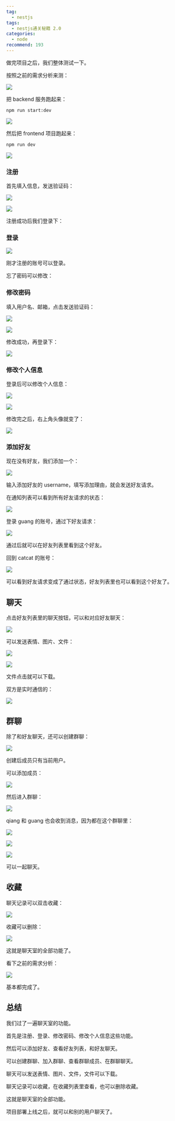 ```yaml
---
tag:
  - nestjs
tags:
  - nestjs通关秘籍 2.0
categories:
  - node
recommend: 193
---
```


做完项目之后，我们整体测试一下。

按照之前的需求分析来测：

![](https://p1-juejin.byteimg.com/tos-cn-i-k3u1fbpfcp/f78413f01d2c43cf82ca2db9daf8ebd9~tplv-k3u1fbpfcp-jj-mark:0:0:0:0:q75.image#?w=944&h=1100&s=126010&e=png&b=ffffff)

把 backend 服务跑起来：

```
npm run start:dev
```

![](/nestjsCheats/image-5996.jpg)

然后把 frontend 项目跑起来：

```
npm run dev
```

![](/nestjsCheats/image-5997.jpg)

### 注册

首先填入信息，发送验证码：

![](/nestjsCheats/image-5998.jpg)

![](/nestjsCheats/image-5999.jpg)

注册成功后我们登录下：

### 登录

![](/nestjsCheats/image-6000.jpg)

刚才注册的账号可以登录。

忘了密码可以修改：

### 修改密码

填入用户名、邮箱，点击发送验证码：

![](/nestjsCheats/image-6001.jpg)

![](/nestjsCheats/image-6002.jpg)

修改成功，再登录下：

![](/nestjsCheats/image-6003.jpg)

### 修改个人信息

登录后可以修改个人信息：

![](/nestjsCheats/image-6004.jpg)

![](/nestjsCheats/image-6005.jpg)

修改完之后，右上角头像就变了：

![](/nestjsCheats/image-6006.jpg)

### 添加好友

现在没有好友，我们添加一个：

![](/nestjsCheats/image-6007.jpg)

输入添加好友的 username，填写添加理由，就会发送好友请求。

在通知列表可以看到所有好友请求的状态：

![](/nestjsCheats/image-6008.jpg)

登录 guang 的账号，通过下好友请求：

![](/nestjsCheats/image-6009.jpg)

通过后就可以在好友列表里看到这个好友。

回到 catcat 的账号：

![](/nestjsCheats/image-6010.jpg)

可以看到好友请求变成了通过状态，好友列表里也可以看到这个好友了。

## 聊天

点击好友列表里的聊天按钮，可以和对应好友聊天：

![](/nestjsCheats/image-6011.jpg)

可以发送表情、图片、文件：

![](/nestjsCheats/image-6012.jpg)

![](/nestjsCheats/image-6013.jpg)

文件点击就可以下载。

双方是实时通信的：

![](/nestjsCheats/image-6014.jpg)

## 群聊

除了和好友聊天，还可以创建群聊：

![](/nestjsCheats/image-6015.jpg)

创建后成员只有当前用户。

可以添加成员：

![](/nestjsCheats/image-6016.jpg)

然后进入群聊：

![](/nestjsCheats/image-6017.jpg)

qiang 和 guang 也会收到消息，因为都在这个群聊里：

![](/nestjsCheats/image-6018.jpg)

![](/nestjsCheats/image-6019.jpg)

![](/nestjsCheats/image-6020.jpg)

可以一起聊天。

## 收藏

聊天记录可以双击收藏：

![](/nestjsCheats/image-6021.jpg)

收藏可以删除：

![](/nestjsCheats/image-6022.jpg)

这就是聊天室的全部功能了。

看下之前的需求分析：

![](https://p1-juejin.byteimg.com/tos-cn-i-k3u1fbpfcp/f78413f01d2c43cf82ca2db9daf8ebd9~tplv-k3u1fbpfcp-jj-mark:0:0:0:0:q75.image#?w=944&h=1100&s=126010&e=png&b=ffffff)

基本都完成了。

## 总结

我们过了一遍聊天室的功能。

首先是注册、登录、修改密码、修改个人信息这些功能。

然后可以添加好友、查看好友列表，和好友聊天。

可以创建群聊、加入群聊、查看群聊成员、在群聊聊天。

聊天可以发送表情、图片、文件，文件可以下载。

聊天记录可以收藏，在收藏列表里查看，也可以删除收藏。

这就是聊天室的全部功能。

项目部署上线之后，就可以和别的用户聊天了。
